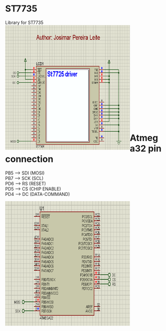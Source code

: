 # ST7735

Library for ST7735 <br/>
<img align="left" width="400" height="400" src="https://github.com/josimarpereiraleite/ST7735/blob/main/Images/st7735.png">
<br /><br /><br /><br /><br /><br /><br /><br /><br /><br /><br /><br /><br /><br /><br /><br /><br /><br />
# Atmega32 pin connection <br />

PB5 --> SDI (MOSI)<br />
PB7 --> SCK (SCL)<br />
PD6 --> RS (RESET)<br />
PD5 --> CS (CHIP ENABLE)<br />
PD4 --> DC (DATA-COMMAND)<br />

<img align="left" width="400" height="400" src="https://github.com/josimarpereiraleite/ST7735/blob/main/Images/00.png"><br />

